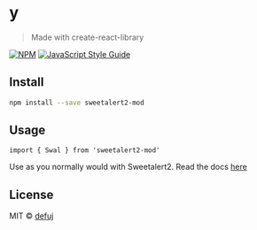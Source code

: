# y

> Made with create-react-library

[![NPM](https://img.shields.io/npm/v/sweetalert2-mod.svg)](https://www.npmjs.com/package/sweetalert2-mod) [![JavaScript Style Guide](https://img.shields.io/badge/code_style-standard-brightgreen.svg)](https://standardjs.com)

## Install

```bash
npm install --save sweetalert2-mod
```

## Usage

```tsx
import { Swal } from 'sweetalert2-mod'
```

Use as you normally would with Sweetalert2. Read the docs [here](https://sweetalert2.github.io/)

## License

MIT © [defuj](https://github.com/defuj)
